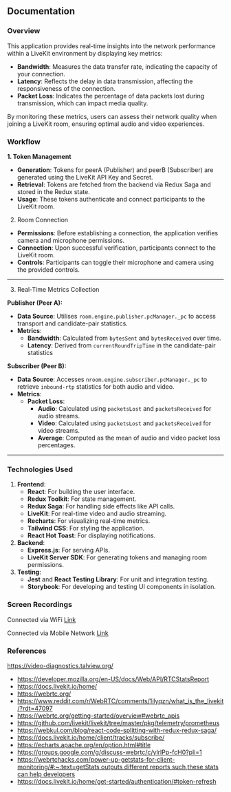 ## Documentation

### Overview

This application provides real-time insights into the network performance within a LiveKit environment by displaying key metrics:

- **Bandwidth**: Measures the data transfer rate, indicating the capacity of your connection.
- **Latency**: Reflects the delay in data transmission, affecting the responsiveness of the connection.
- **Packet Loss**: Indicates the percentage of data packets lost during transmission, which can impact media quality.

By monitoring these metrics, users can assess their network quality when joining a LiveKit room, ensuring optimal audio and video experiences.

### Workflow

**1. Token Management**

- **Generation**: Tokens for peerA (Publisher) and peerB (Subscriber) are generated using the LiveKit API Key and Secret.
- **Retrieval**: Tokens are fetched from the backend via Redux Saga and stored in the Redux state.
- **Usage**: These tokens authenticate and connect participants to the LiveKit room.

2. Room Connection

- **Permissions**: Before establishing a connection, the application verifies camera and microphone permissions.
- **Connection**: Upon successful verification, participants connect to the LiveKit room.
- **Controls**: Participants can toggle their microphone and camera using the provided controls.

---

3. Real-Time Metrics Collection

**Publisher (Peer A):**

- **Data Source**: Utilises `room.engine.publisher.pcManager._pc` to access transport and candidate-pair statistics.
- **Metrics**:
    - **Bandwidth**: Calculated from `bytesSent` and `bytesReceived` over time.
    - **Latency**: Derived from `currentRoundTripTime` in the candidate-pair statistics

**Subscriber (Peer B):**

- **Data Source**: Accesses `nroom.engine.subscriber.pcManager._pc` to retrieve `inbound-rtp` statistics for both audio and video.
- **Metrics**:
    - **Packet Loss**:
        - **Audio**: Calculated using `packetsLost` and `packetsReceived` for audio streams.
        - **Video**: Calculated using `packetsLost` and `packetsReceived` for video streams.
        - **Average**: Computed as the mean of audio and video packet loss percentages.
    

---

### Technologies Used

1. **Frontend**:
    - **React**: For building the user interface.
    - **Redux Toolkit**: For state management.
    - **Redux Saga**: For handling side effects like API calls.
    - **LiveKit**: For real-time video and audio streaming.
    - **Recharts**: For visualizing real-time metrics.
    - **Tailwind CSS**: For styling the application.
    - **React Hot Toast**: For displaying notifications.
2. **Backend**:
    - **Express.js**: For serving APIs.
    - **LiveKit Server SDK**: For generating tokens and managing room permissions.
3. **Testing**:
    - **Jest** and **React Testing Library**: For unit and integration testing.
    - **Storybook**: For developing and testing UI components in isolation.


### Screen Recordings

Connected via WiFi
[Link](https://talviewinc-my.sharepoint.com/:f:/g/personal/amith_paul_talview_com/Ep0-g0vx-etLjRSBvwX-0EkBg_O1Y8lExVsp9PD4H6--CA?tdid=6605eca4-c1c8-44d0-9a87-a37675e06b5d)

Connected via Mobile Network 
[Link](https://talviewinc-my.sharepoint.com/:f:/g/personal/amith_paul_talview_com/EoQL-RPp8FtCtO-pLiZCv2MBO3gg9381k6U7mLBMVJ6mYA?tdid=55b867db-696e-4e60-adb1-beb132705bbe)

### References

https://video-diagnostics.talview.org/

- https://developer.mozilla.org/en-US/docs/Web/API/RTCStatsReport
- https://docs.livekit.io/home/
- https://webrtc.org/
- https://www.reddit.com/r/WebRTC/comments/1ilyqzn/what_is_the_livekit/?rdt=47097
- https://webrtc.org/getting-started/overview#webrtc_apis
- https://github.com/livekit/livekit/tree/master/pkg/telemetry/prometheus
- https://webkul.com/blog/react-code-splitting-with-redux-redux-saga/
- https://docs.livekit.io/home/client/tracks/subscribe/
- https://echarts.apache.org/en/option.html#title
- https://groups.google.com/g/discuss-webrtc/c/ylrlPp-fcH0?pli=1
- [https://webrtchacks.com/power-up-getstats-for-client-monitoring/#:~:text=getStats outputs different reports such,these stats can help developers](https://webrtchacks.com/power-up-getstats-for-client-monitoring/#:~:text=getStats%20outputs%20different%20reports%20such,these%20stats%20can%20help%20developers)
- https://docs.livekit.io/home/get-started/authentication/#token-refresh
